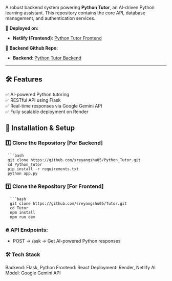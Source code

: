 A robust backend system powering **Python Tutor**, an AI-driven Python learning assistant. This repository contains the core API, database management, and authentication services.

🚀 **Deployed on:**
- **Netlify (Frontend)**: [Python Tutor Frontend](https://skc-sreyangshusarkar-funlearn.netlify.app/)

🚀 **Backend Github Repo:**
- **Backend**: [Python Tutor Backend](https://github.com/sreyangshu05/Python_Tutor/tree/master)

---

## 🛠️ Features

✅ AI-powered Python tutoring  
✅ RESTful API using Flask   
✅ Real-time responses via Google Gemini API    
✅ Fully scalable deployment on Render  


## 🚀 Installation & Setup

### 1️⃣ Clone the Repository [For Backend]
     ```bash
     git clone https://github.com/sreyangshu05/Python_Tutor.git
     cd Python_Tutor
     pip install -r requirements.txt
     python app.py

### 1️⃣ Clone the Repository [For Frontend]
      ```bash
      git clone https://github.com/sreyangshu05/Tutor.git
      cd Tutor
      npm install
      npm run dev


### 🔥 API Endpoints:
- POST -> /ask -> Get AI-powered Python responses

### 🛠️ Tech Stack
Backend: Flask, Python
Frontend: React
Deployment: Render, Netlify
AI Model: Google Gemini API


